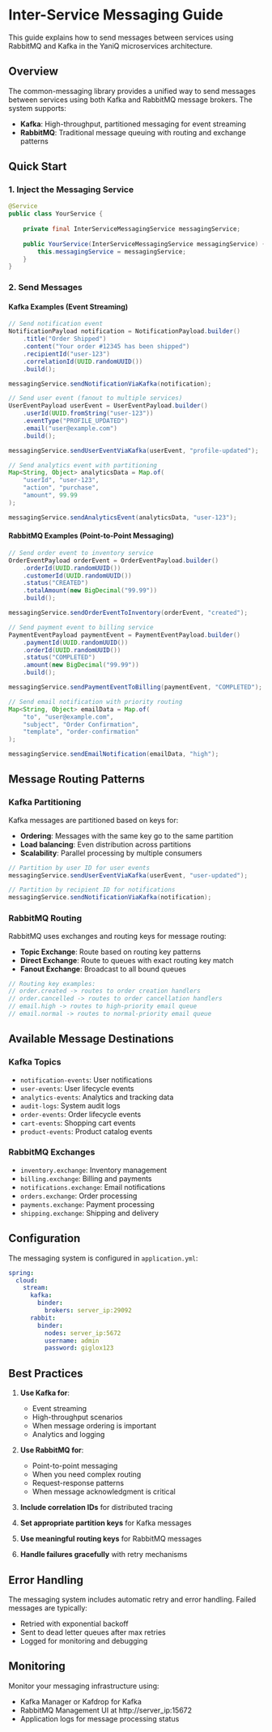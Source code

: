 # Inter-Service Messaging Guide

This guide explains how to send messages between services using RabbitMQ and Kafka in the YaniQ microservices architecture.

## Overview

The common-messaging library provides a unified way to send messages between services using both Kafka and RabbitMQ message brokers. The system supports:

- **Kafka**: High-throughput, partitioned messaging for event streaming
- **RabbitMQ**: Traditional message queuing with routing and exchange patterns

## Quick Start

### 1. Inject the Messaging Service

```java
@Service
public class YourService {
    
    private final InterServiceMessagingService messagingService;
    
    public YourService(InterServiceMessagingService messagingService) {
        this.messagingService = messagingService;
    }
}
```

### 2. Send Messages

#### Kafka Examples (Event Streaming)

```java
// Send notification event
NotificationPayload notification = NotificationPayload.builder()
    .title("Order Shipped")
    .content("Your order #12345 has been shipped")
    .recipientId("user-123")
    .correlationId(UUID.randomUUID())
    .build();

messagingService.sendNotificationViaKafka(notification);

// Send user event (fanout to multiple services)
UserEventPayload userEvent = UserEventPayload.builder()
    .userId(UUID.fromString("user-123"))
    .eventType("PROFILE_UPDATED")
    .email("user@example.com")
    .build();

messagingService.sendUserEventViaKafka(userEvent, "profile-updated");

// Send analytics event with partitioning
Map<String, Object> analyticsData = Map.of(
    "userId", "user-123",
    "action", "purchase",
    "amount", 99.99
);

messagingService.sendAnalyticsEvent(analyticsData, "user-123");
```

#### RabbitMQ Examples (Point-to-Point Messaging)

```java
// Send order event to inventory service
OrderEventPayload orderEvent = OrderEventPayload.builder()
    .orderId(UUID.randomUUID())
    .customerId(UUID.randomUUID())
    .status("CREATED")
    .totalAmount(new BigDecimal("99.99"))
    .build();

messagingService.sendOrderEventToInventory(orderEvent, "created");

// Send payment event to billing service
PaymentEventPayload paymentEvent = PaymentEventPayload.builder()
    .paymentId(UUID.randomUUID())
    .orderId(UUID.randomUUID())
    .status("COMPLETED")
    .amount(new BigDecimal("99.99"))
    .build();

messagingService.sendPaymentEventToBilling(paymentEvent, "COMPLETED");

// Send email notification with priority routing
Map<String, Object> emailData = Map.of(
    "to", "user@example.com",
    "subject", "Order Confirmation",
    "template", "order-confirmation"
);

messagingService.sendEmailNotification(emailData, "high");
```

## Message Routing Patterns

### Kafka Partitioning

Kafka messages are partitioned based on keys for:
- **Ordering**: Messages with the same key go to the same partition
- **Load balancing**: Even distribution across partitions
- **Scalability**: Parallel processing by multiple consumers

```java
// Partition by user ID for user events
messagingService.sendUserEventViaKafka(userEvent, "user-updated");

// Partition by recipient ID for notifications
messagingService.sendNotificationViaKafka(notification);
```

### RabbitMQ Routing

RabbitMQ uses exchanges and routing keys for message routing:
- **Topic Exchange**: Route based on routing key patterns
- **Direct Exchange**: Route to queues with exact routing key match
- **Fanout Exchange**: Broadcast to all bound queues

```java
// Routing key examples:
// order.created -> routes to order creation handlers
// order.cancelled -> routes to order cancellation handlers
// email.high -> routes to high-priority email queue
// email.normal -> routes to normal-priority email queue
```

## Available Message Destinations

### Kafka Topics
- `notification-events`: User notifications
- `user-events`: User lifecycle events
- `analytics-events`: Analytics and tracking data
- `audit-logs`: System audit logs
- `order-events`: Order lifecycle events
- `cart-events`: Shopping cart events
- `product-events`: Product catalog events

### RabbitMQ Exchanges
- `inventory.exchange`: Inventory management
- `billing.exchange`: Billing and payments
- `notifications.exchange`: Email notifications
- `orders.exchange`: Order processing
- `payments.exchange`: Payment processing
- `shipping.exchange`: Shipping and delivery

## Configuration

The messaging system is configured in `application.yml`:

```yaml
spring:
  cloud:
    stream:
      kafka:
        binder:
          brokers: server_ip:29092
      rabbit:
        binder:
          nodes: server_ip:5672
          username: admin
          password: giglox123
```

## Best Practices

1. **Use Kafka for**:
   - Event streaming
   - High-throughput scenarios
   - When message ordering is important
   - Analytics and logging

2. **Use RabbitMQ for**:
   - Point-to-point messaging
   - When you need complex routing
   - Request-response patterns
   - When message acknowledgment is critical

3. **Include correlation IDs** for distributed tracing
4. **Set appropriate partition keys** for Kafka messages
5. **Use meaningful routing keys** for RabbitMQ messages
6. **Handle failures gracefully** with retry mechanisms

## Error Handling

The messaging system includes automatic retry and error handling. Failed messages are typically:
- Retried with exponential backoff
- Sent to dead letter queues after max retries
- Logged for monitoring and debugging

## Monitoring

Monitor your messaging infrastructure using:
- Kafka Manager or Kafdrop for Kafka
- RabbitMQ Management UI at http://server_ip:15672
- Application logs for message processing status

